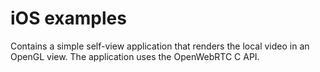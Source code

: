 # iOS examples
Contains a simple self-view application that renders the local video in an OpenGL view. The application uses the OpenWebRTC C API.